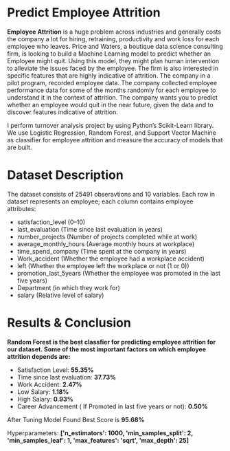 # Predict Employee Attrition
**Employee Attrition** is a huge problem across industries and generally costs the company a lot for hiring, retraining, productivity and work loss for each employee who leaves. Price and Waters, a boutique data science consulting firm, is looking to build a Machine Learning model to predict whether an Employee might quit. Using this model, they might plan human intervention to alleviate the issues faced by the employee. The firm is also interested in specific features that are highly indicative of attrition. The company in a pilot program, recorded employee data. The company collected employee performance data for some of the months randomly for each employee to understand it in the context of attrition. The company wants you to predict whether an employee would quit in the near future, given the data and to discover features indicative of attrition.

I perform turnover analysis project by using Python’s Scikit-Learn library. We use Logistic Regression, Random Forest, and Support Vector Machine as classifier for employee attrition and measure the accuracy of models that are built.

# Dataset Description
The dataset consists of 25491 obseravtions and 10 variables. Each row in dataset represents an employee; each column contains employee attributes:

* satisfaction_level (0–10)
* last_evaluation (Time since last evaluation in years)
* number_projects (Number of projects completed while at work)
* average_monthly_hours (Average monthly hours at workplace)
* time_spend_company (Time spent at the company in years)
* Work_accident (Whether the employee had a workplace accident)
* left (Whether the employee left the workplace or not (1 or 0))
* promotion_last_5years (Whether the employee was promoted in the last five years)
* Department (in which they work for)
* salary (Relative level of salary)

# Results & Conclusion

**Random Forest is the best classfier for predicting employee attrition for our dataset. Some of the most important factors on which employee attrition depends are:**


* Satisfaction Level: **55.35%**
* Time since last evaluation: **37.73%**
* Work Accident: **2.47%**
* Low Salary: **1.18%**
* High Salary: **0.93%**
* Career Advancement ( If Promoted in last five years or not): **0.50%**


After Tuning Model Found Best Score is **95.68%** 

Hyperparameters: 
**['n_estimators': 1000,
 'min_samples_split': 2,
 'min_samples_leaf': 1,
 'max_features': 'sqrt',
 'max_depth': 25]**


